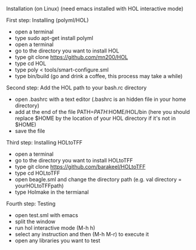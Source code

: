 Installation (on Linux) (need emacs installed with HOL interactive mode)

First step: Installing (polyml/HOL)
- open a terminal
- type sudo apt-get install polyml
- open a terminal 
- go to the directory you want to install HOL
- type git clone https://github.com/mn200/HOL
- type cd HOL 
- type poly < tools/smart-configure.sml
- type bin/build (go and drink a coffee, this process may take a while)

Second step: Add the HOL path to your bash.rc directory 
- open .bashrc with a text editor (.bashrc is an hidden file in your home directory)
- add at the end of the file PATH=$PATH:$HOME/HOL/bin 
  (here you should replace $HOME by the location of your HOL directory if it's not in $HOME) 
- save the file

Third step: Installing HOLtoTFF
- open a terminal 
- go to the directory you want to install HOLtoTFF
- type git clone https://github.com/barakeel/HOLtoTFF
- type cd HOLtoTFF
- open beagle.sml and change the directory path (e.g. val directory = yourHOLtoTFFpath)
- type Holmake in the termianal

Fourth step: Testing
- open test.sml with emacs 
- split the window 
- run hol interactive mode (M-h h)
- select any instruction and then (M-h M-r) to execute it
- open any libraries you want to test 

  

